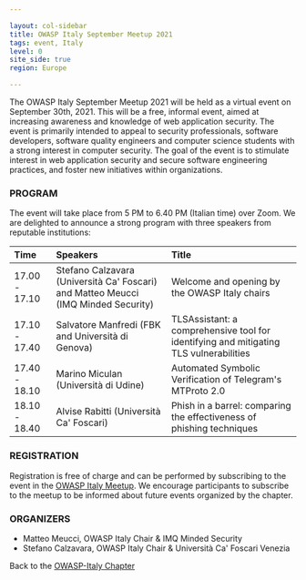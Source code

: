 ```yaml
---

layout: col-sidebar
title: OWASP Italy September Meetup 2021
tags: event, Italy
level: 0
site_side: true
region: Europe

---
```


The OWASP Italy September Meetup 2021 will be held as a virtual event on September 30th, 2021. This will be a free, informal event, aimed at increasing awareness and knowledge of web application security. The event is primarily intended to appeal to security professionals, software developers, software quality engineers and computer science students with a strong interest in computer security. The goal of the event is to stimulate interest in web application security and secure software engineering practices, and foster new initiatives within organizations.

### PROGRAM

The event will take place from 5 PM to 6.40 PM (Italian time) over Zoom. We are delighted to announce a strong program with three speakers from reputable institutions:

| Time          | Speakers                                                                       | Title |
| :---          | :---                                                                           | :---          |
| 17.00 - 17.10 | Stefano Calzavara (Università Ca' Foscari) and Matteo Meucci (IMQ Minded Security) | Welcome and opening by the OWASP Italy chairs |
| 17.10 - 17.40 | Salvatore Manfredi (FBK and Università di Genova)                              | TLSAssistant: a comprehensive tool for identifying and mitigating TLS vulnerabilities |
| 17.40 - 18.10 | Marino Miculan (Università di Udine)                                           | Automated Symbolic Verification of Telegram's MTProto 2.0 |
| 18.10 - 18.40 | Alvise Rabitti (Università Ca' Foscari)                                        | Phish in a barrel: comparing the effectiveness of phishing techniques |

### REGISTRATION

Registration is free of charge and can be performed by subscribing to the event in the [OWASP Italy Meetup](https://www.meetup.com/it-IT/owasp-italy-meetup-group/). We encourage participants to subscribe to the meetup to be informed about future events organized by the chapter.

### ORGANIZERS
- Matteo Meucci, OWASP Italy Chair & IMQ Minded Security
- Stefano Calzavara, OWASP Italy Chair & Università Ca' Foscari Venezia

Back to the [OWASP-Italy Chapter](https://owasp.org/www-chapter-italy)
